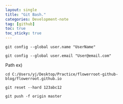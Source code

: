 ```yaml
---
layout: single
title: "Git Bash."
categories: Development-note
tag: [github]
toc: true
toc_sticky: true
---
```

```
git config --global user.name "UserName"
```
```
git config --global user.email "User@email.com"
```
Path ex)  
```
cd C:/Users/yj/Desktop/Practice/flowerroot-github-blog/flowerroot.github.io
```
```
git reset --hard 123abc12
```
```
git push -f origin master
```
